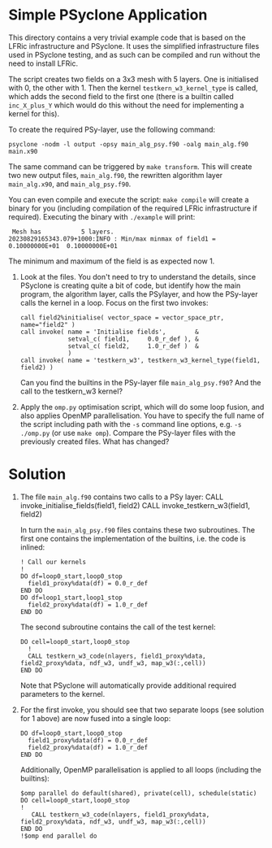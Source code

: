 # Simple PSyclone Application

This directory contains a very trivial example code that is based on
the LFRic infrastructure and PSyclone. It uses the simplified infrastructure
files used in PSyclone testing, and as such can be compiled and run without
the need to install LFRic.

The script creates two fields on a 3x3 mesh with 5 layers. One is initialised
with 0, the other with 1. Then the kernel `testkern_w3_kernel_type` is called,
which adds the second field to the first one (there is a builtin called
`inc_X_plus_Y` which would do this without the need for implementing a kernel
for this).

To create the required PSy-layer, use the following command:

    psyclone -nodm -l output -opsy main_alg_psy.f90 -oalg main_alg.f90 main.x90

The same command can be triggered by `make transform`. This will create
two new output files, `main_alg.f90`, the rewritten algorithm layer `main_alg.x90`,
and `main_alg_psy.f90`.

You can even compile and execute the script: `make compile` will create a binary for
you (including compilation of the required LFRic infrastructure if required).
Executing the binary with `./example` will print:

     Mesh has           5 layers.
    20230829165343.079+1000:INFO : Min/max minmax of field1 =   0.10000000E+01  0.10000000E+01
The minimum and maximum of the field is as expected now 1.

1. Look at the files. You don't need to try to understand the details, since PSyclone
   is creating quite a bit of code, but identify how the main program, the algorithm
   layer, calls the PSylayer, and how the PSy-layer calls the kernel in a loop. Focus
   on the first two invokes:

       call field2%initialise( vector_space = vector_space_ptr, name="field2" )
       call invoke( name = 'Initialise fields',        &
                    setval_c( field1,     0.0_r_def ), &
                    setval_c( field2,     1.0_r_def )  &
                    )
       call invoke( name = 'testkern_w3', testkern_w3_kernel_type(field1, field2) )

   Can you find the builtins in the PSy-layer file `main_alg_psy.f90`? And
   the call to the testkern_w3 kernel?

2. Apply the `omp.py` optimisation script, which will do some loop fusion, and
   also applies OpenMP parallelisation. You have to specify the full name of
   the script including path with the `-s` command line options, e.g.
   `-s ./omp.py` (or use `make omp`). Compare the PSy-layer files with
   the previously created files. What has changed?

# Solution
1. The file `main_alg.f90` contains two calls to a PSy layer:
       CALL invoke_initialise_fields(field1, field2)
       CALL invoke_testkern_w3(field1, field2)

   In turn the `main_alg_psy.f90` files contains these two subroutines. The first
   one contains the implementation of the builtins, i.e. the code is inlined:

       ! Call our kernels
       !
       DO df=loop0_start,loop0_stop
         field1_proxy%data(df) = 0.0_r_def
       END DO
       DO df=loop1_start,loop1_stop
         field2_proxy%data(df) = 1.0_r_def
       END DO
   The second subroutine contains the call of the test kernel:

       DO cell=loop0_start,loop0_stop
         !
         CALL testkern_w3_code(nlayers, field1_proxy%data, field2_proxy%data, ndf_w3, undf_w3, map_w3(:,cell))
       END DO
   Note that PSyclone will automatically provide additional required parameters to
   the kernel.

2. For the first invoke, you should see that two separate loops (see solution for 1 above)
   are now fused into a single loop:

       DO df=loop0_start,loop0_stop
         field1_proxy%data(df) = 0.0_r_def
         field2_proxy%data(df) = 1.0_r_def
       END DO

   Additionally, OpenMP parallelisation is applied to all loops (including the builtins):

       $omp parallel do default(shared), private(cell), schedule(static)
       DO cell=loop0_start,loop0_stop
       !
          CALL testkern_w3_code(nlayers, field1_proxy%data, field2_proxy%data, ndf_w3, undf_w3, map_w3(:,cell))
       END DO
       !$omp end parallel do
 